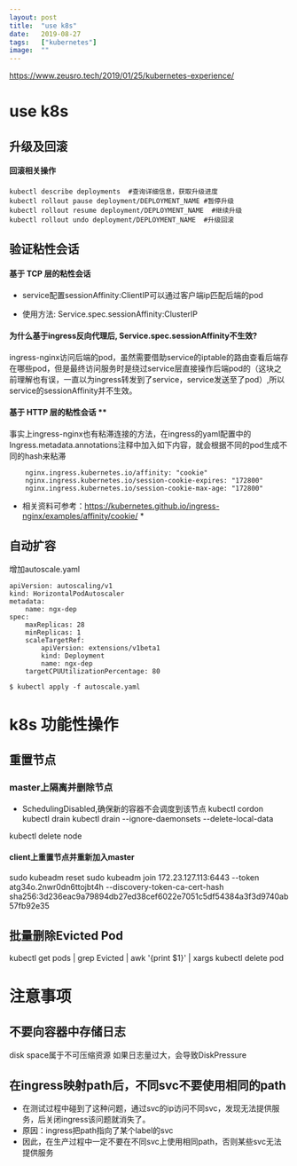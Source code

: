 ```yaml
---
layout:	post
title:	"use k8s"
date:	2019-08-27
tags:	["kubernetes"]
image:	""
---
```

https://www.zeusro.tech/2019/01/25/kubernetes-experience/

use k8s
===

升级及回滚
---
#### 回滚相关操作
```
kubectl describe deployments  #查询详细信息，获取升级进度
kubectl rollout pause deployment/DEPLOYMENT_NAME #暂停升级
kubectl rollout resume deployment/DEPLOYMENT_NAME  #继续升级
kubectl rollout undo deployment/DEPLOYMENT_NAME  #升级回滚
```

验证粘性会话
---

#### 基于 TCP 层的粘性会话

 * service配置sessionAffinity:ClientIP可以通过客户端ip匹配后端的pod

 * 使用方法: Service.spec.sessionAffinity:ClusterIP

#### 为什么基于ingress反向代理后, Service.spec.sessionAffinity不生效?

ingress-nginx访问后端的pod，虽然需要借助service的iptable的路由查看后端存在哪些pod，但是最终访问服务时是绕过service层直接操作后端pod的（这块之前理解也有误，一直以为ingress转发到了service，service发送至了pod）,所以service的sessionAffinity并不生效。

#### 基于 HTTP 层的粘性会话 **

事实上ingress-nginx也有粘滞连接的方法，在ingress的yaml配置中的Ingress.metadata.annotations注释中加入如下内容，就会根据不同的pod生成不同的hash来粘滞

```
	nginx.ingress.kubernetes.io/affinity: "cookie"
	nginx.ingress.kubernetes.io/session-cookie-expires: "172800"
	nginx.ingress.kubernetes.io/session-cookie-max-age: "172800"
```

* 相关资料可参考：https://kubernetes.github.io/ingress-nginx/examples/affinity/cookie/ *

自动扩容
---

增加autoscale.yaml
```
apiVersion: autoscaling/v1
kind: HorizontalPodAutoscaler
metadata:
	name: ngx-dep
spec:
	maxReplicas: 28
	minReplicas: 1
	scaleTargetRef:
		apiVersion: extensions/v1beta1
		kind: Deployment
		name: ngx-dep
	targetCPUUtilizationPercentage: 80

$ kubectl apply -f autoscale.yaml
```

k8s 功能性操作
===

重置节点
---

### master上隔离并删除节点
* SchedulingDisabled,确保新的容器不会调度到该节点
kubectl cordon <node-name>
kubectl drain <node-name>
kubectl drain <node-name> --ignore-daemonsets --delete-local-data

kubectl delete node <node-name>

#### client上重置节点并重新加入master
sudo kubeadm reset
sudo kubeadm join 172.23.127.113:6443 --token atg34o.2nwr0dn6ttojbt4h --discovery-token-ca-cert-hash sha256:3d236eac9a79894db27ed38cef6022e7051c5df54384a3f3d9740ab57fb92e35 

批量删除Evicted Pod
---
kubectl get pods | grep Evicted | awk '{print $1}' | xargs kubectl delete pod

注意事项
===

不要向容器中存储日志
---
disk space属于不可压缩资源
如果日志量过大，会导致DiskPressure

在ingress映射path后，不同svc不要使用相同的path
---
* 在测试过程中碰到了这种问题，通过svc的ip访问不同svc，发现无法提供服务，后关闭ingress该问题就消失了。
* 原因：ingress把path指向了某个label的svc
* 因此，在生产过程中一定不要在不同svc上使用相同path，否则某些svc无法提供服务

